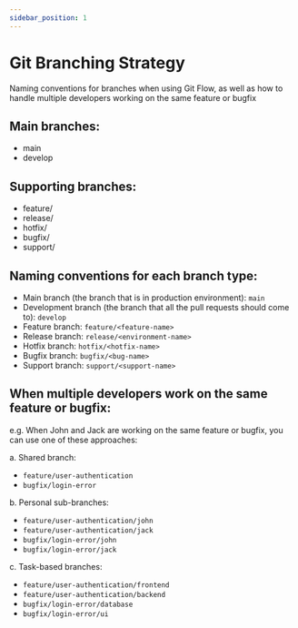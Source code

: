 ```yaml
---
sidebar_position: 1
---
```


# Git Branching Strategy

Naming conventions for branches when using Git Flow, as well as how to handle multiple developers working on the same feature or bugfix

## Main branches:

- main
- develop

## Supporting branches:

- feature/
- release/
- hotfix/
- bugfix/
- support/

## Naming conventions for each branch type:

- Main branch (the branch that is in production environment): `main`
- Development branch (the branch that all the pull requests should come to): `develop`
- Feature branch: `feature/<feature-name>`
- Release branch: `release/<environment-name>`
- Hotfix branch: `hotfix/<hotfix-name>`
- Bugfix branch: `bugfix/<bug-name>`
- Support branch: `support/<support-name>`

## When multiple developers work on the same feature or bugfix:

e.g. When John and Jack are working on the same feature or bugfix, you can use one of these approaches:

a. Shared branch:

- `feature/user-authentication`
- `bugfix/login-error`

b. Personal sub-branches:

- `feature/user-authentication/john`
- `feature/user-authentication/jack`
- `bugfix/login-error/john`
- `bugfix/login-error/jack`

c. Task-based branches:

- `feature/user-authentication/frontend`
- `feature/user-authentication/backend`
- `bugfix/login-error/database`
- `bugfix/login-error/ui`
